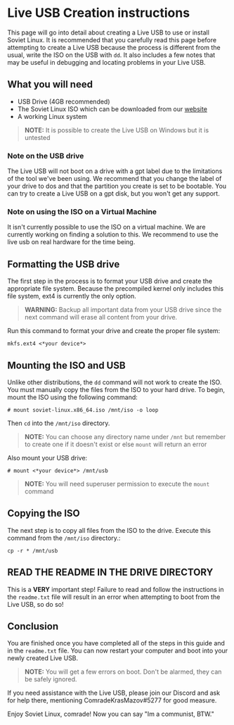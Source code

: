 # Live USB Creation instructions

This page will go into detail about creating a Live USB to use or install Soviet Linux. It is recommended that you carefully read this page before attempting to create a Live USB because the process is different from the usual, write the ISO on the USB with `dd`. It also includes a few notes that may be useful in debugging and locating problems in your Live USB.

## What you will need

- USB Drive (4GB recommended)
- The Soviet Linux ISO which can be downloaded from our [website](https://sovietlinux.ml/)
- A working Linux system

> **NOTE:** It is possible to create the Live USB on Windows but it is untested

### Note on the USB drive

The Live USB will not boot on a drive with a gpt label due to the limitations of the tool we've been using. We recommend that you change the label of your drive to dos and that the partition you create is set to be bootable. You can try to create a Live USB on a gpt disk, but you won't get any support.

### Note on using the ISO on a Virtual Machine

It isn't currently possible to use the ISO on a virtual machine. We are currently
working on finding a solution to this. We recommend to use the live usb on
real hardware for the time being.

## Formatting the USB drive

The first step in the process is to format your USB drive and create the appropriate file system. Because the precompiled kernel only includes this file system, ext4 is currently the only option.

> **WARNING:** Backup all important data from your USB drive since the next
> command will erase all content from your drive.

Run this command to format your drive and create the proper file system:

`mkfs.ext4 <*your device*>`

## Mounting the ISO and USB

Unlike other distributions, the `dd` command will not work to create the ISO. You must manually copy the files from the ISO to your hard drive.
To begin, mount the ISO using the following command:

`# mount soviet-linux.x86_64.iso /mnt/iso -o loop`

Then `cd` into the `/mnt/iso` directory.

> **NOTE:** You can choose any directory name under `/mnt` but remember to
> create one if it doesn't exist or else `mount` will return an error

Also mount your USB drive:

`# mount <*your device*> /mnt/usb`

> **NOTE:** You will need superuser permission to execute the `mount` command

## Copying the ISO

The next step is to copy all files from the ISO to the drive. Execute this command from the `/mnt/iso` directory.:

`cp -r * /mnt/usb`

## READ THE README IN THE DRIVE DIRECTORY

This is a **VERY** important step! Failure to read and follow the instructions in the `readme.txt` file will result in an error when attempting to boot from the Live USB, so do so!

## Conclusion

You are finished once you have completed all of the steps in this guide and in the `readme.txt` file. You can now restart your computer and boot into your newly created Live USB.

> **NOTE:** You will get a few errors on boot. Don't be alarmed, they can be
> safely ignored.

If you need assistance with the Live USB, please join our Discord and ask for help there, mentioning ComradeKrasMazov#5277 for good measure.

Enjoy Soviet Linux, comrade! Now you can say "Im a communist, BTW."
